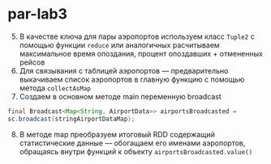# par-lab3

<!-- 1. Инициализируем Spark
   ```java
   SparkConf conf = new SparkConf().setAppName("lab5");
   JavaSparkContext sc = new JavaSparkContext(conf);
   ``` -->
<!-- 2. Загружаем исходные наборы данных в RDD с помощью метода `JavaSparkContext.textFile` -->
<!-- 3. Преобразуем RDD в RDD пару ключ значение с помощью метода `mapToPair` -->
<!-- 4. Создаем Java объекты для хранения данных — простые объекты реализующие интерфейс `Serializable` -->
5. В качестве ключа для пары аэропортов используем класс `Tuple2` c помощью функции `reduce` или аналогичных расчитываем максимальное время опоздания, процент опоздавших + отмененных рейсов
6. Для связывания с таблицей аэропортов — предварительно выкачиваем список аэропортов в главную функцию с помощью метода `collectAsMap`
7. Создаем в основном методе main переменную broadcast
```java
final Broadcast<Map<String, AirportData>> airportsBroadcasted =
sc.broadcast(stringAirportDataMap);
```
8. В методе map преобразуем итоговый RDD содержащий статистические данные — обогащаем его именами аэропортов, обращаясь внутри функций к объекту `airportsBroadcasted.value()`
